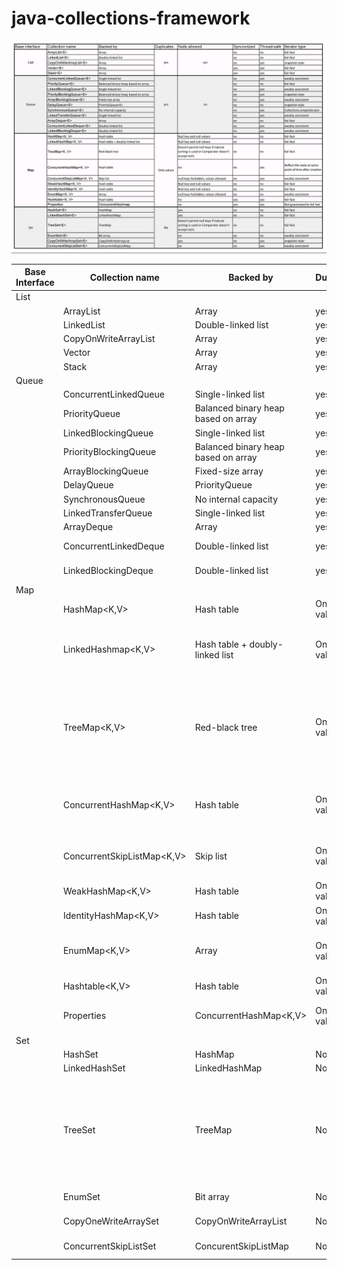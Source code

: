 # java-collections-framework


![](collections.jpg)


<div class="foo">

| Base Interface  | Collection name  | Backed by      | Duplicates      | Syncronized     | Thread safe     | Iterator type
| --------------- | --------------- | --------------- | --------------- | --------------- | --------------- | --------------- |
|List|||
|| ArrayList<E> | Array| yes | yes | no | no | fail-fast |
|| LinkedList<E> |  Double-linked list| yes | yes | no | no | fail-fast |
|| CopyOnWriteArrayList<E> |  Array| yes | yes | no | yes | snapshat-style |
|| Vector<E> |  Array| yes | yes | yes | yes | fail-fast |
|| Stack<E> | Array| yes | yes | yes | yes | fail-fast |
|Queue||
|| ConcurrentLinkedQueue<E> | Single-linked list| yes | no | no | yes | weakly consistent |
|| PriorityQueue<E> | Balanced binary heap based on array| yes | no | no | no | fail-fast |
|| LinkedBlockingQueue<E> | Single-linked list| yes | no | no |yes | weakly consistent |
|| PriorityBlockingQueue<E> | Balanced binary heap based on array | yes | no | no |yes | snapshat-style |
|| ArrayBlockingQueue<E> | Fixed-size array| yes | no | no |yes |weakly consistent |
|| DelayQueue<E> | PriorityQueue<E>| yes | no | no |yes | snapshat-style |
|| SynchronousQueue<E> | No internal capacity| yes | no | no | no | Collections.emptyIterator |
|| LinkedTransferQueue<E> | Single-linked list| yes | no | no |yes | weakly consistent |
|| ArrayDeque<E> | Array | yes | no | no | no |fail-fast |
|| ConcurrentLinkedDeque<E> | Double-linked list | yes | no |  no | weakly consistent |
|| LinkedBlockingDeque<E> | Double-linked list | yes | no | no | weakly consistent |
| Map | | 
|| HashMap<K,V> | Hash table | Only values | Null key and null values | no | fail-fast |
|| LinkedHashmap<K,V> | Hash table + doubly-linked list | Only values | | Null key and null values | no | fail-fast |
|| TreeMap<K,V> | Red-black tree | Only values | Doesnt permit null keys if natural sorting is used or Comparator doesnt accept nulls | no | fail-fast |
|| ConcurrentHashMap<K,V> | Hash table | Only values | no | no |  Reflect the state at some point of time after creation |
|| ConcurrentSkipListMap<K,V> | Skip list | Only values | Null keys forbidden but values allowed | no | weakly consistent |
|| WeakHashMap<K,V> | Hash table| Only values | Null key and null values | no | fail-fast |
|| IdentityHashMap<K,V> | Hash table | Only values | Null key and null values | no | fail-fast |
|| EnumMap<K,V> | Array | Only values | Null keys forbidden but values allowed | no | weakly consistent |
|| Hashtable<K,V> |  Hash table| Only values | no | yes | fail-fast |
|| Properties | ConcurrentHashMap<K,V> | Only values |no | yes | not guaranteeed to fail-fast |
|Set||
|| HashSet<E> |  HashMap|  No | yes | no | fail-fast |
|| LinkedHashSet<E> | LinkedHashMap| No | yes | no | fail-fast |
|| TreeSet<E> | TreeMap| No | Doesnt permit null keys if natural sorting is used or Comparator doesnt accept nulls no |  fail-fast| 
|| EnumSet<E> | Bit array| No | No | no |  weakly consistent |
|| CopyOneWriteArraySet<E > | CopyOnWriteArrayList| No | yes | no | snapshot-style |
|| ConcurrentSkipListSet<E> | ConcurentSkipListMap| No | No  | no | weakly consistent |

</div>